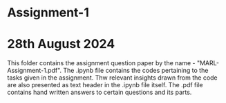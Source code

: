 # Assignment-1
# 28th August 2024
This folder contains the assignment question paper by the name - "MARL-Assignment-1.pdf".
The .ipynb file contains the codes pertaining to the tasks given in the assignment. Thw relevant insights drawn from the code are also presented as text header in the .ipynb file itself.
The .pdf file contains hand written answers to certain questions and its parts. 
